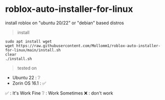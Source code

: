 # roblox-auto-installer-for-linux
install roblox on "ubuntu 20/22" or "debian" based distros

> install

```
sudo apt install wget
wget https://raw.githubusercontent.com/Mollomm1/roblox-auto-installer-for-linux/main/install.sh
clear
./install.sh
```
> tested on

* Ubuntu 22 : ❔
* Zorin OS 16.1 : ✅

✅ : It's Work Fine
❔ : Work Sometimes
❌ : don't work
